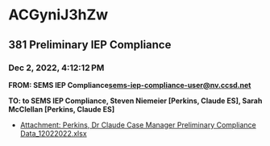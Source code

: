 # ACGyniJ3hZw
## 381 Preliminary IEP Compliance
### Dec 2, 2022, 4:12:12 PM
**FROM: SEMS IEP Compliance<sems-iep-compliance-user@nv.ccsd.net>**

**TO: to SEMS IEP Compliance, Steven Niemeier [Perkins, Claude ES], Sarah McClellan [Perkins, Claude ES]**






* [Attachment: Perkins, Dr Claude Case Manager Preliminary Compliance Data_12022022.xlsx](ACGyniJ3hZw-attachment-1.xlsx)
